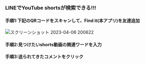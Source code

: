 ### LINEでYouTube shortsが検索できる!!!

#### 手順1:下記のQRコードをスキャンして、Find it(本アプリ)を友達追加

![スクリーンショット 2023-04-06 200622](https://user-images.githubusercontent.com/86952073/230360914-7a7731ca-bceb-4992-a694-1c088d6c3462.png)

#### 手順2:見つけたいshorts動画の関連ワードを入力

#### 手順3:送られてきたコメントをクリック
